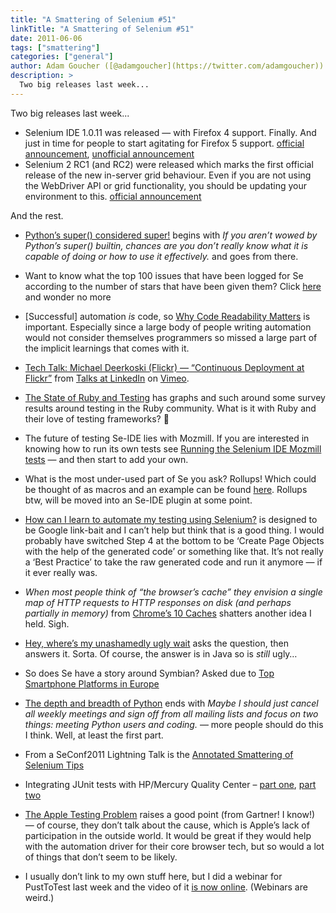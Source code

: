 ```yaml
---
title: "A Smattering of Selenium #51"
linkTitle: "A Smattering of Selenium #51"
date: 2011-06-06
tags: ["smattering"]
categories: ["general"]
author: Adam Goucher ([@adamgoucher](https://twitter.com/adamgoucher))
description: >
  Two big releases last week...
---
```


Two big releases last week...

*   Selenium IDE 1.0.11 was released — with Firefox 4 support. Finally. And just in time for people to start agitating for Firefox 5 support. [official announcement](http://seleniumhq.wordpress.com/2011/05/30/selenium-ide-1-0-11-%E2%80%93-now-with-firefox-4-support/), [unofficial announcement](http://blog.reallysimplethoughts.com/2011/05/30/welcome-selenium-ide-1-0-11-with-firefox-4-support/)
*   Selenium 2 RC1 (and RC2) were released which marks the first official release of the new in-server grid behaviour. Even if you are not using the WebDriver API or grid functionality, you should be updating your environment to this. [official announcement](http://seleniumhq.wordpress.com/2011/06/02/selenium-2-0rc2-the-better-working-release/)

And the rest.

*   [Python’s super() considered super!](https://rhettinger.wordpress.com/2011/05/26/super-considered-super/) begins with _If you aren’t wowed by Python’s super() builtin, chances are you don’t really know what it is capable of doing or how to use it effectively._ and goes from there.
*   Want to know what the top 100 issues that have been logged for Se according to the number of stars that have been given them? Click [here](http://code.google.com/p/selenium/issues/list?sort=-stars) and wonder no more
*   \[Successful\] automation _is_ code, so [Why Code Readability Matters](http://blog.ashodnakashian.com/2011/03/code-readability/) is important. Especially since a large body of people writing automation would not consider themselves programmers so missed a large part of the implicit learnings that comes with it.
*   [Tech Talk: Michael Deerkoski (Flickr) — “Continuous Deployment at Flickr”](http://vimeo.com/24542044) from [Talks at LinkedIn](http://vimeo.com/talksatlinkedin) on [Vimeo](http://vimeo.com).
    
*   [The State of Ruby and Testing](http://22ideastreet.com/blog/2011/06/02/the-state-of-ruby-and-testing/) has graphs and such around some survey results around testing in the Ruby community. What is it with Ruby and their love of testing frameworks? 🙂
*   The future of testing Se-IDE lies with Mozmill. If you are interested in knowing how to run its own tests see [Running the Selenium IDE Mozmill tests](http://blargon7.com/2011/06/running-the-selenium-ide-mozmill-tests/) — and then start to add your own.
*   What is the most under-used part of Se you ask? Rollups! Which could be thought of as macros and an example can be found [here](http://www.practicalweb.co.uk/blog/11/06/02/selenium-ui-elements-rollups). Rollups btw, will be moved into an Se-IDE plugin at some point.
*   [How can I learn to automate my testing using Selenium?](http://www.eviltester.com/index.php/2011/06/02/how-can-i-learn-to-automate-my-testing-using-selenium/) is designed to be Google link-bait and I can’t help but think that is a good thing. I would probably have switched Step 4 at the bottom to be ‘Create Page Objects with the help of the generated code’ or something like that. It’s not really a ‘Best Practice’ to take the raw generated code and run it anymore — if it ever really was.
*   _When most people think of “the browser’s cache” they envision a single map of HTTP requests to HTTP responses on disk (and perhaps partially in memory)_ from [Chrome’s 10 Caches](http://gent.ilcore.com/2011/02/chromes-10-caches.html) shatters another idea I held. Sigh.
*   [Hey, where’s my unashamedly ugly wait](http://www.eviltester.com/index.php/2011/06/03/selenium-2-0b2-hey-wheres-my-unashamedly-ugly-wait/) asks the question, then answers it. Sorta. Of course, the answer is in Java so is _still_ ugly…
*   So does Se have a story around Symbian? Asked due to [Top Smartphone Platforms in Europe](http://www.comscoredatamine.com/2011/05/top-smartphone-platforms-in-europe/)
*   [The depth and breadth of Python](http://neopythonic.blogspot.com/2011/06/depth-and-breadth-of-python.html) ends with _Maybe I should just cancel all weekly meetings and sign off from all mailing lists and focus on two things: meeting Python users and coding._ — more people should do this I think. Well, at least the first part.
*   From a SeConf2011 Lightning Talk is the [Annotated Smattering of Selenium Tips](http://www.slideshare.net/Zugwalt/seconf2011-annotated-lightning-talk-a-smattering-of-selenium-tips)
*   Integrating JUnit tests with HP/Mercury Quality Center – [part one](http://fijiaaron.wordpress.com/2011/06/01/integrating-junit-tests-with-hpmercury-quality-center/), [part two](http://fijiaaron.wordpress.com/2011/06/01/integrating-junit-with-hp-quality-center-part-2/)
*   [The Apple Testing Problem](http://blogs.gartner.com/tom_murphy/2011/02/24/the-apple-testing-problem) raises a good point (from Gartner! I know!) — of course, they don’t talk about the cause, which is Apple’s lack of participation in the outside world. It would be great if they would help with the automation driver for their core browser tech, but so would a lot of things that don’t seem to be likely.
*   I usually don’t link to my own stuff here, but I did a webinar for PustToTest last week and the video of it [is now online](http://www.pushtotest.com/selenium-you-are-doing-it-wrong.html). (Webinars are weird.)